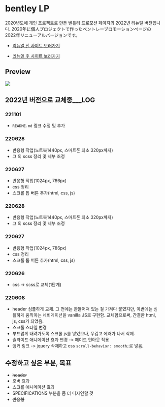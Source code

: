 # bentley LP

2020년도에 개인 프로젝트로 만든 벤틀리 프로모션 페이지의 2022년 리뉴얼 버전입니다.
2020年に個人プロジェクトで作ったベントレープロモーションページの2022年リニューアルバージョンです。


- <a href="https://leesaewa.github.io/bentley_lp_2020/">리뉴얼 전 사이트 보러가기</a>

- <a href="https://leesaewa.github.io/bentley_lp/">리뉴얼 후 사이트 보러가기</a>

## Preview

<img src="https://user-images.githubusercontent.com/97646713/209562438-fd4a6aa0-df44-4af7-bc70-74fd583e416a.JPG">

## 2022년 버전으로 교체중\_\_\_LOG

### 221101

- `README.md` 링크 수정 및 추가

### 220628

- 반응형 작업(노트북1440px, 스마트폰 최소 320px까지)
- 그 외 scss 정리 및 세부 조정

### 220627

- 반응형 작업(1024px, 786px)
- css 정리
- 스크롤 톱 버튼 추가(html, css, js)

### 220628

- 반응형 작업(노트북1440px, 스마트폰 최소 320px까지)
- 그 외 scss 정리 및 세부 조정

### 220627

- 반응형 작업(1024px, 786px)
- css 정리
- 스크롤 톱 버튼 추가(html, css, js)

### 220626

- css -> scss로 교체(1단계)

### 220608

- header 심플하게 교체.
  그 전에는 만들어져 있는 걸 가져다 붙였지만, 이번에는 심플하게 움직이는 네비게이션을 vanilla JS로 구현함.
  교체함으로써, 간결한 html, js, css가 되었음.
- 스크롤 스타일 변경
- 부드럽게 내려가도록 스크롤 js를 넣었으나, 무겁고 에러가 나서 삭제.
- 슬라이드 애니메이션 효과 변경 -> 페이드 인아웃 적용
- 앵커 링크 -> jquery 삭제하고 css `scroll-behavior: smooth;`로 넣음.

## 수정하고 싶은 부분, 목표

- ~~header~~
- 호버 효과
- 스크롤 애니메이션 효과
- SPECIFICATIONS 부분을 좀 더 디자인할 것
- ~~반응형~~
